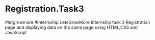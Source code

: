 # Registration.Task3
#letgrowmore
#intermship
LetsGrowMore Internship
task 3
Registration page and displaying data on the same page using HTML,CSS and JavaScript
